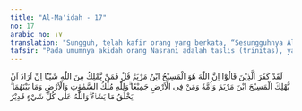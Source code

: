 ```yaml
---
title: "Al-Ma'idah - 17"
no: 17
arabic_no: ١٧
translation: "Sungguh, telah kafir orang yang berkata, “Sesungguhnya Allah itu dialah Al-Masih putra Maryam.” Katakanlah (Muhammad), “Siapakah yang dapat menghalang-halangi kehendak Allah, jika Dia hendak membinasakan Al-Masih putra Maryam beserta ibunya dan seluruh (manusia) yang berada di bumi?” Dan milik Allah-lah kerajaan langit dan bumi dan apa yang ada di antara keduanya. Dia menciptakan apa yang Dia Kehendaki. Dan Allah Mahakuasa atas segala sesuatu."
tafsir: "Pada umumnya akidah orang Nasrani adalah taslis (trinitas), yaitu Bapak, Anak, dan Roh Kudus. Akidah ini sulit dipahami dengan baik oleh siapa pun, walaupun dengan mempergunakan segala macam penafsiran yang diberikan oleh para cendekiawan Nasrani dahulu dan yang sekarang. Tafsir al-Manar menerangkan bahwa yang menjadi tiang pokok akidah orang Nasrani ialah perkataan yang terdapat pada permulaan Kitab Yohanes.\n\nPada ayat ini Allah menerangkan dengan tegas bahwa telah menjadi kafirlah orang-orang yang mengatakan bahwa Allah adalah Almasih anak Maryam. Kemudian Allah memberikan alasan dengan tanda-tanda untuk mematahkan alasan yang berliku-liku dari orang Nasrani:\n\nKatakanlah,\"Maka siapakah (gerangan) yang dapat menghalang-halangi kehendak, jika Allah hendak membinasakan Almasih putra Maryam itu beserta ibunya dan seluruh orang yang ada di bumi ini semuanya ? \"Kepunyaan Allah-lah kerajaan langit dan bumi dan apa yang ada di antara keduanya; Dia menciptakan apa yang dikehendaki-Nya dan Allah Mahakuasa alas segala sesuatu. (al-Ma'idah/5:17)."
---
```

لَقَدْ كَفَرَ الَّذِيْنَ قَالُوْٓا اِنَّ اللّٰهَ هُوَ الْمَسِيْحُ ابْنُ مَرْيَمَۗ  قُلْ فَمَنْ يَّمْلِكُ مِنَ اللّٰهِ شَيْـًٔا اِنْ اَرَادَ اَنْ يُّهْلِكَ الْمَسِيْحَ ابْنَ مَرْيَمَ وَاُمَّهٗ وَمَنْ فِى الْاَرْضِ جَمِيْعًا ۗوَلِلّٰهِ مُلْكُ السَّمٰوٰتِ وَالْاَرْضِ وَمَا بَيْنَهُمَا ۗ يَخْلُقُ مَا يَشَاۤءُ ۗوَاللّٰهُ عَلٰى كُلِّ شَيْءٍ قَدِيْرٌ 